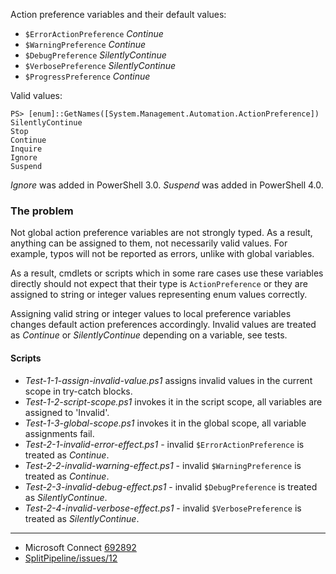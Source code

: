 
Action preference variables and their default values:

- `$ErrorActionPreference` *Continue*
- `$WarningPreference` *Continue*
- `$DebugPreference` *SilentlyContinue*
- `$VerbosePreference` *SilentlyContinue*
- `$ProgressPreference` *Continue*

Valid values:

    PS> [enum]::GetNames([System.Management.Automation.ActionPreference])
    SilentlyContinue
    Stop
    Continue
    Inquire
    Ignore
    Suspend

*Ignore* was added in PowerShell 3.0. *Suspend* was added in PowerShell 4.0.

### The problem

Not global action preference variables are not strongly typed. As a result,
anything can be assigned to them, not necessarily valid values. For example,
typos will not be reported as errors, unlike with global variables.

As a result, cmdlets or scripts which in some rare cases use these variables
directly should not expect that their type is `ActionPreference` or they are
assigned to string or integer values representing enum values correctly.

Assigning valid string or integer values to local preference variables changes
default action preferences accordingly. Invalid values are treated as
*Continue* or *SilentlyContinue* depending on a variable, see tests.

#### Scripts

- *Test-1-1-assign-invalid-value.ps1* assigns invalid values in the current scope in try-catch blocks.
- *Test-1-2-script-scope.ps1* invokes it in the script scope, all variables are assigned to 'Invalid'.
- *Test-1-3-global-scope.ps1* invokes it in the global scope, all variable assignments fail.
- *Test-2-1-invalid-error-effect.ps1* - invalid `$ErrorActionPreference` is treated as *Continue*.
- *Test-2-2-invalid-warning-effect.ps1* - invalid `$WarningPreference` is treated as *Continue*.
- *Test-2-3-invalid-debug-effect.ps1* - invalid `$DebugPreference` is treated as *SilentlyContinue*.
- *Test-2-4-invalid-verbose-effect.ps1* - invalid `$VerbosePreference` is treated as *SilentlyContinue*.

---

- Microsoft Connect [692892](https://connect.microsoft.com/PowerShell/feedback/details/692892)
- [SplitPipeline/issues/12](https://github.com/nightroman/SplitPipeline/issues/12)
